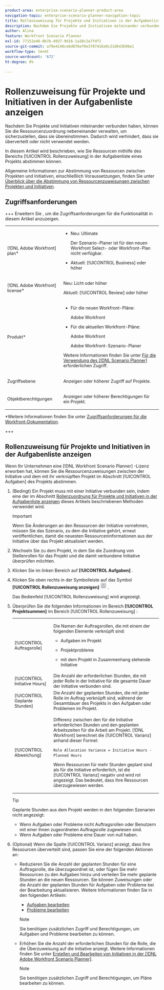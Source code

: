 ```yaml
---
product-area: enterprise-scenario-planner-product-area
navigation-topic: enterprise-scenario-planner-navigation-topic
title: Rollenzuweisung für Projekte und Initiativen in der Aufgabenliste anzeigen
description: Nachdem Sie Projekte und Initiativen miteinander verbunden haben, können Sie die Ressourcenzuordnung nebeneinander verwalten, um sicherzustellen, dass sie übereinstimmen. Dadurch wird verhindert, dass sie überverteilt oder nicht verwendet werden.
author: Alina
feature: Workfront Scenario Planner
exl-id: 77152e46-0b7b-4937-9d16-1a20c2a7fdf1
source-git-commit: a79e4146ce6d076ef0e3707416a9c21d643b96e1
workflow-type: tm+mt
source-wordcount: '672'
ht-degree: 0%

---
```


# Rollenzuweisung für Projekte und Initiativen in der Aufgabenliste anzeigen

<!--Audited: 07/2024-->

Nachdem Sie Projekte und Initiativen miteinander verbunden haben, können Sie die Ressourcenzuordnung nebeneinander verwalten, um sicherzustellen, dass sie übereinstimmen. Dadurch wird verhindert, dass sie überverteilt oder nicht verwendet werden.

In diesem Artikel wird beschrieben, wie Sie Ressourcen mithilfe des Bereichs [!UICONTROL Rollenzuweisung] in der Aufgabenliste eines Projekts abstimmen können.

Allgemeine Informationen zur Abstimmung von Ressourcen zwischen Projekten und Initiativen, einschließlich Voraussetzungen, finden Sie unter [Überblick über die Abstimmung von Ressourcenzuweisungen zwischen Projekten und Initiativen](../scenario-planner/overview-reconcile-allocations-between-projects-initiatives.md).

## Zugriffsanforderungen

+++ Erweitern Sie , um die Zugriffsanforderungen für die Funktionalität in diesem Artikel anzuzeigen.

<table style="table-layout:auto"> 
 <col> 
 <col> 
 <tbody> 
  <tr> 
   <td> <p>[!DNL Adobe Workfront] plan*</p> </td> 
   <td> <ul></li>
   <li><p>Neu: Ultimate </p></li>
   <p>Der Szenario-Planer ist für den neuen Workfront Select- oder Workfront-Plan nicht verfügbar. </p>
   <li><p>Aktuell: [!UICONTROL Business] oder höher</p></ul>
   </td> 
  </tr> 
  <tr> 
   <td> <p>[!DNL Adobe Workfront] license*</p> </td> 
   <td> <p>Neu: Licht oder höher</p> 
   <p>Aktuell: [!UICONTROL Review] oder höher</p> </td> 
  </tr> 
  <tr> 
   <td>Produkt* </td> 
   <td> <ul><li><p>Für die neuen Workfront-Pläne:</p><p> Adobe Workfront</li></p>
   <li><p>Für die aktuellen Workfront-Pläne: </p>
   <p>Adobe Workfront</p> <p>Adobe Workfront-Szenario-Planer</p></li></ul>

<p>Weitere Informationen finden Sie unter <a href="../scenario-planner/access-needed-to-use-sp.md" class="MCXref xref">Für die Verwendung des [!DNL Scenario Planner]</a> erforderlichen Zugriff. </p> </td> 
  </tr> 
  <tr data-mc-conditions=""> 
   <td>Zugriffsebene </td> 
   <td> <p>Anzeigen oder höherer Zugriff auf Projekte.</p> </td> 
  </tr> 
  <tr data-mc-conditions=""> 
   <td> <p>Objektberechtigungen </p> </td> 
   <td> <p> Anzeigen oder höherer Berechtigungen für ein Projekt.</p> </td> 
  </tr> 
 </tbody> 
</table>

*Weitere Informationen finden Sie unter [Zugriffsanforderungen für die Workfront-Dokumentation](/help/quicksilver/administration-and-setup/add-users/access-levels-and-object-permissions/access-level-requirements-in-documentation.md).

+++

## Rollenzuweisung für Projekte und Initiativen in der Aufgabenliste anzeigen

Wenn Ihr Unternehmen eine [!DNL Workfront Scenario Planner] -Lizenz erworben hat, können Sie die Ressourcenzuweisungen zwischen der Initiative und dem mit ihr verknüpften Projekt im Abschnitt [!UICONTROL Aufgaben] des Projekts abstimmen.

1. (Bedingt) Ein Projekt muss mit einer Initiative verbunden sein, indem eine der im Abschnitt [Rollenzuordnung für Projekte und Initiativen in der Aufgabenliste anzeigen](#show-role-allocation-for-projects-and-initiatives-in-the-task-list) dieses Artikels beschriebenen Methoden verwendet wird.

   >[!IMPORTANT]
   >
   >Wenn Sie Änderungen an den Ressourcen der Initiative vornehmen, müssen Sie das Szenario, zu dem die Initiative gehört, erneut veröffentlichen, damit die neuesten Ressourceninformationen aus der Initiative über das Projekt aktualisiert werden.

1. Wechseln Sie zu dem Projekt, in dem Sie die Zuordnung von Stellenrollen für das Projekt und die damit verbundene Initiative überprüfen möchten.
1. Klicken Sie im linken Bereich auf **[!UICONTROL Aufgaben]** .
1. Klicken Sie oben rechts in der Symbolleiste auf das Symbol **[!UICONTROL Rollenzuweisung anzeigen]** ![](assets/show-role-allocation-icon.png) .

   Das Bedienfeld [!UICONTROL Rollenzuweisung] wird angezeigt.

   <!--
   <p data-mc-conditions="QuicksilverOrClassic.Draft mode">(NOTE: ensure this step stays 5 to match the mention of it in the section below)</p>
   -->

1. Überprüfen Sie die folgenden Informationen im Bereich **[!UICONTROL Projektsummen]** im Bereich [!UICONTROL Rollenzuweisung] :

   <table style="table-layout:auto"> 
    <col> 
    <col> 
    <tbody> 
     <tr> 
      <td role="rowheader">[!UICONTROL Auftragsrolle]</td> 
      <td> <p>Die Namen der Auftragsrollen, die mit einem der folgenden Elemente verknüpft sind:</p> 
       <ul> 
        <li> <p>Aufgaben im Projekt</p> </li> 
        <li> <p>Projektprobleme</p> </li> 
        <li> <p>mit dem Projekt in Zusammenhang stehende Initiative</p> </li> 
       </ul> </td> 
     </tr> 
     <tr> 
      <td role="rowheader">[!UICONTROL Initiative Hours]</td> 
      <td>Die Anzahl der erforderlichen Stunden, die mit jeder Rolle in der Initiative für die gesamte Dauer der Initiative verbunden sind. </td> 
     </tr> 
     <tr> 
      <td role="rowheader">[!UICONTROL Geplante Stunden]</td> 
      <td>Die Anzahl der geplanten Stunden, die mit jeder Rolle im Auftrag verknüpft sind, während der Gesamtdauer des Projekts in den Aufgaben oder Problemen im Projekt. </td> 
     </tr> 
     <tr> 
      <td role="rowheader">[!UICONTROL Abweichung]</td> 
      <td> <p>Differenz zwischen den für die Initiative erforderlichen Stunden und den geplanten Arbeitszeiten für die Arbeit am Projekt. [!DNL Workfront] berechnet die [!UICONTROL Varianz] anhand dieser Formel:</p> <p><code>Role Allocation Variance = Initiative Hours - Planned Hours</code> </p> <p>Wenn Ressourcen für mehr Stunden geplant sind als für die Initiative erforderlich, ist die [!UICONTROL Varianz] negativ und wird rot angezeigt. Das bedeutet, dass Ihre Ressourcen überzugewiesen werden. </p> </td> 
     </tr> 
    </tbody> 
   </table>

   >[!TIP]
   >
   >Geplante Stunden aus dem Projekt werden in den folgenden Szenarien nicht angezeigt:
   >
   >   
   >   
   >   * Wenn Aufgaben oder Probleme nicht Auftragsrollen oder Benutzern mit einer ihnen zugeordneten Auftragsrolle zugewiesen sind.
   >   * Wenn Aufgaben oder Probleme eine Dauer von null haben.
   >   
   >



1. (Optional) Wenn die Spalte [!UICONTROL Varianz] anzeigt, dass Ihre Ressourcen überverteilt sind, passen Sie eine der folgenden Aktionen an:

   * Reduzieren Sie die Anzahl der geplanten Stunden für eine Auftragsrolle, die überzugeordnet ist, oder fügen Sie mehr Ressourcen zu den Aufgaben hinzu und verteilen Sie mehr geplante Stunden an die neuen Ressourcen. Sie können Zuweisungen oder die Anzahl der geplanten Stunden für Aufgaben oder Probleme bei der Bearbeitung aktualisieren. Weitere Informationen finden Sie in den folgenden Artikeln:

      * [Aufgaben bearbeiten](../manage-work/tasks/manage-tasks/edit-tasks.md)
      * [Probleme bearbeiten](../manage-work/issues/manage-issues/edit-issues.md)

     >[!NOTE]
     >
     >Sie benötigen zusätzlichen Zugriff und Berechtigungen, um Aufgaben und Probleme bearbeiten zu können.

   * Erhöhen Sie die Anzahl der erforderlichen Stunden für die Rolle, die die Überzuweisung auf die Initiative anzeigt. Weitere Informationen finden Sie unter [Erstellen und Bearbeiten von Initiativen in der [!DNL Adobe Workfront Scenario Planner]](create-and-edit-initiatives.md).

     >[!NOTE]
     >
     >Sie benötigen zusätzlichen Zugriff und Berechtigungen, um Pläne bearbeiten zu können.


